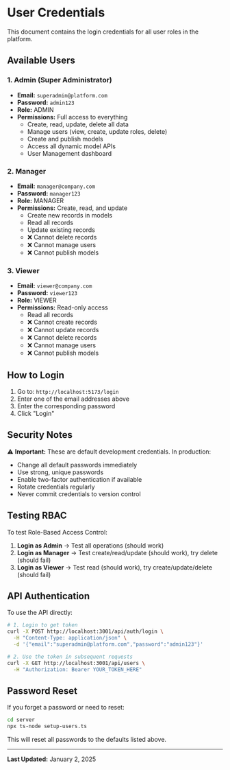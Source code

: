 # User Credentials

This document contains the login credentials for all user roles in the platform.

## Available Users

### 1. Admin (Super Administrator)
- **Email:** `superadmin@platform.com`
- **Password:** `admin123`
- **Role:** ADMIN
- **Permissions:** Full access to everything
  - Create, read, update, delete all data
  - Manage users (view, create, update roles, delete)
  - Create and publish models
  - Access all dynamic model APIs
  - User Management dashboard

### 2. Manager
- **Email:** `manager@company.com`
- **Password:** `manager123`
- **Role:** MANAGER
- **Permissions:** Create, read, and update
  - Create new records in models
  - Read all records
  - Update existing records
  - ❌ Cannot delete records
  - ❌ Cannot manage users
  - ❌ Cannot publish models

### 3. Viewer
- **Email:** `viewer@company.com`
- **Password:** `viewer123`
- **Role:** VIEWER
- **Permissions:** Read-only access
  - Read all records
  - ❌ Cannot create records
  - ❌ Cannot update records
  - ❌ Cannot delete records
  - ❌ Cannot manage users
  - ❌ Cannot publish models

## How to Login

1. Go to: `http://localhost:5173/login`
2. Enter one of the email addresses above
3. Enter the corresponding password
4. Click "Login"

## Security Notes

⚠️ **Important:** These are default development credentials. In production:
- Change all default passwords immediately
- Use strong, unique passwords
- Enable two-factor authentication if available
- Rotate credentials regularly
- Never commit credentials to version control

## Testing RBAC

To test Role-Based Access Control:

1. **Login as Admin** → Test all operations (should work)
2. **Login as Manager** → Test create/read/update (should work), try delete (should fail)
3. **Login as Viewer** → Test read (should work), try create/update/delete (should fail)

## API Authentication

To use the API directly:

```bash
# 1. Login to get token
curl -X POST http://localhost:3001/api/auth/login \
  -H "Content-Type: application/json" \
  -d '{"email":"superadmin@platform.com","password":"admin123"}'

# 2. Use the token in subsequent requests
curl -X GET http://localhost:3001/api/users \
  -H "Authorization: Bearer YOUR_TOKEN_HERE"
```

## Password Reset

If you forget a password or need to reset:

```bash
cd server
npx ts-node setup-users.ts
```

This will reset all passwords to the defaults listed above.

---

**Last Updated:** January 2, 2025
